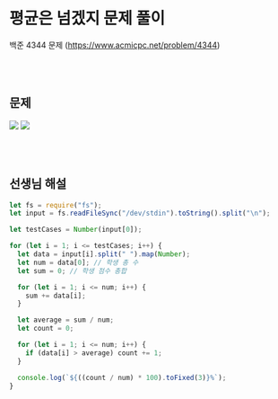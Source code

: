 # 평균은 넘겠지 문제 풀이

백준 4344 문제
(https://www.acmicpc.net/problem/4344)

<br/>
<br/>

## 문제

<a href="#"><img src="https://github.com/eunbaming/TIL_JS-CodingTest/assets/110072947/6a54ec80-4db1-441a-aa48-d48203628332"/></a>
<a href="#"><img src="https://github.com/eunbaming/TIL_JS-CodingTest/assets/110072947/82e2a155-75ab-4d4f-9e7e-65c86385de08"/></a>

<br/>
<br/>

## 선생님 해설

```javascript
let fs = require("fs");
let input = fs.readFileSync("/dev/stdin").toString().split("\n");

let testCases = Number(input[0]);

for (let i = 1; i <= testCases; i++) {
  let data = input[i].split(" ").map(Number);
  let num = data[0]; // 학생 총 수
  let sum = 0; // 학생 점수 총합

  for (let i = 1; i <= num; i++) {
    sum += data[i];
  }

  let average = sum / num;
  let count = 0;

  for (let i = 1; i <= num; i++) {
    if (data[i] > average) count += 1;
  }

  console.log(`${((count / num) * 100).toFixed(3)}%`);
}
```
